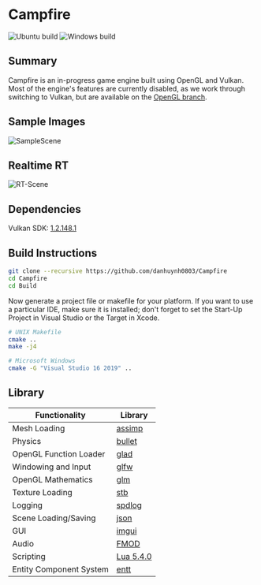 # Campfire
![Ubuntu build](https://github.com/danhuynh0803/Campfire/workflows/Ubuntu%20build/badge.svg)
![Windows build](https://github.com/danhuynh0803/Campfire/workflows/Windows%20build/badge.svg)

## Summary
Campfire is an in-progress game engine built using OpenGL and Vulkan. Most of the engine's features are currently disabled, as we work through switching to Vulkan, but are available on the [OpenGL branch](https://github.com/danhuynh0803/Campfire/tree/OpenGL).

## Sample Images
![SampleScene](https://i.imgur.com/jZDVC6l.jpg)

## Realtime RT
![RT-Scene](https://i.imgur.com/kmzx7xv.png)

## Dependencies
Vulkan SDK: [1.2.148.1](https://vulkan.lunarg.com/sdk/home)

## Build Instructions
```bash
git clone --recursive https://github.com/danhuynh0803/Campfire
cd Campfire
cd Build
```

Now generate a project file or makefile for your platform. If you want to use a particular IDE, make sure it is installed; don't forget to set the Start-Up Project in Visual Studio or the Target in Xcode.

```bash
# UNIX Makefile
cmake ..
make -j4

# Microsoft Windows
cmake -G "Visual Studio 16 2019" ..
```
## Library
Functionality           | Library
----------------------- | ------------------------------------------
Mesh Loading            | [assimp](https://github.com/assimp/assimp)
Physics                 | [bullet](https://github.com/bulletphysics/bullet3)
OpenGL Function Loader  | [glad](https://github.com/Dav1dde/glad)
Windowing and Input     | [glfw](https://github.com/glfw/glfw)
OpenGL Mathematics      | [glm](https://github.com/g-truc/glm)
Texture Loading         | [stb](https://github.com/nothings/stb)
Logging                 | [spdlog](https://github.com/gabime/spdlog)
Scene Loading/Saving    | [json](https://github.com/nlohmann/json)
GUI                     | [imgui](https://github.com/ocornut/imgui)
Audio                   | [FMOD](https://www.fmod.com/studio)
Scripting               | [Lua 5.4.0](http://www.lua.org/download.html)
Entity Component System | [entt](https://github.com/skypjack/entt)
